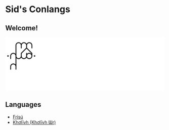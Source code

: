 # Sid's Conlangs

## Welcome!

![*fulhíthosa*](glyphs.svg)

## Languages

 * [Frísú](frisu)
 * [Khơlīvh \(Khơlīvh Ɯr\)](kholivh)


